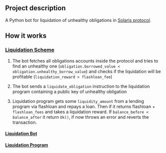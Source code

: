 ## Project description

A Python bot for liquidation of unhealthy obligations in [Solaris protocol](https://github.com/solaris-protocol/solaris-protocol).

## How it works
### [Liquidation Scheme](https://raw.githubusercontent.com/solaris-protocol/solaris-protocol/master/howitworks.png)
1. The bot fetches all obligations accounts inside the protocol and tries to find an unhealthy one (`obligation.borrowed_value < obligation.unhealthy_borrow_value`) and checks if the liquidation will be profitable (`liquidation_reward > flashloan_fee`)

2. The bot sends a `liquidate_obligation` instruction to the liquidation program containing a public key of unhealthy obligation

3. Liquidation program gets some `liquidity_amount` from a lending program via flashloan and repays a loan. Then if it returns flashloan + `flashloan_fees` and takes a liquidation reward. If `balance_before < balance_after` it return `Ok()`, if now throws an error and reverts the transaction. 

#### [Liquidation Bot](https://github.com/solaris-protocol/solaris-liquidation-bot/tree/master/bot)
#### [Liquidation Program](https://github.com/solaris-protocol/solaris-liquidation-bot/tree/master/liquidation_program)
